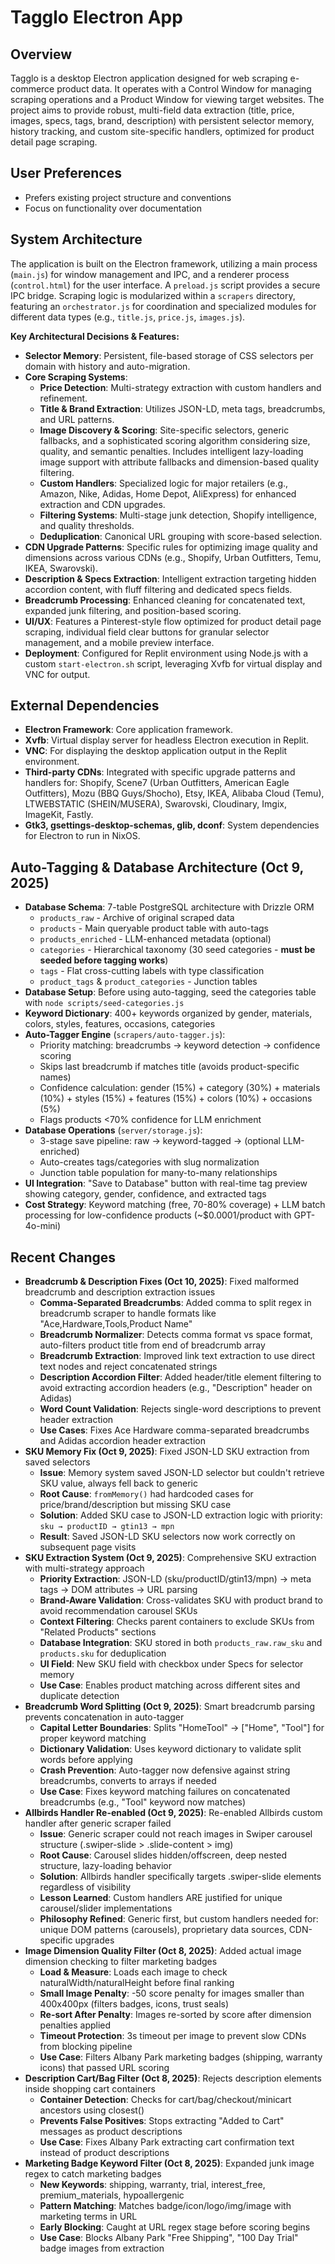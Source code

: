 # Tagglo Electron App

## Overview
Tagglo is a desktop Electron application designed for web scraping e-commerce product data. It operates with a Control Window for managing scraping operations and a Product Window for viewing target websites. The project aims to provide robust, multi-field data extraction (title, price, images, specs, tags, brand, description) with persistent selector memory, history tracking, and custom site-specific handlers, optimized for product detail page scraping.

## User Preferences
- Prefers existing project structure and conventions
- Focus on functionality over documentation

## System Architecture
The application is built on the Electron framework, utilizing a main process (`main.js`) for window management and IPC, and a renderer process (`control.html`) for the user interface. A `preload.js` script provides a secure IPC bridge. Scraping logic is modularized within a `scrapers` directory, featuring an `orchestrator.js` for coordination and specialized modules for different data types (e.g., `title.js`, `price.js`, `images.js`).

**Key Architectural Decisions & Features:**
- **Selector Memory**: Persistent, file-based storage of CSS selectors per domain with history and auto-migration.
- **Core Scraping Systems**:
    - **Price Detection**: Multi-strategy extraction with custom handlers and refinement.
    - **Title & Brand Extraction**: Utilizes JSON-LD, meta tags, breadcrumbs, and URL patterns.
    - **Image Discovery & Scoring**: Site-specific selectors, generic fallbacks, and a sophisticated scoring algorithm considering size, quality, and semantic penalties. Includes intelligent lazy-loading image support with attribute fallbacks and dimension-based quality filtering.
    - **Custom Handlers**: Specialized logic for major retailers (e.g., Amazon, Nike, Adidas, Home Depot, AliExpress) for enhanced extraction and CDN upgrades.
    - **Filtering Systems**: Multi-stage junk detection, Shopify intelligence, and quality thresholds.
    - **Deduplication**: Canonical URL grouping with score-based selection.
- **CDN Upgrade Patterns**: Specific rules for optimizing image quality and dimensions across various CDNs (e.g., Shopify, Urban Outfitters, Temu, IKEA, Swarovski).
- **Description & Specs Extraction**: Intelligent extraction targeting hidden accordion content, with fluff filtering and dedicated specs fields.
- **Breadcrumb Processing**: Enhanced cleaning for concatenated text, expanded junk filtering, and position-based scoring.
- **UI/UX**: Features a Pinterest-style flow optimized for product detail page scraping, individual field clear buttons for granular selector management, and a mobile preview interface.
- **Deployment**: Configured for Replit environment using Node.js with a custom `start-electron.sh` script, leveraging Xvfb for virtual display and VNC for output.

## External Dependencies
- **Electron Framework**: Core application framework.
- **Xvfb**: Virtual display server for headless Electron execution in Replit.
- **VNC**: For displaying the desktop application output in the Replit environment.
- **Third-party CDNs**: Integrated with specific upgrade patterns and handlers for: Shopify, Scene7 (Urban Outfitters, American Eagle Outfitters), Mozu (BBQ Guys/Shocho), Etsy, IKEA, Alibaba Cloud (Temu), LTWEBSTATIC (SHEIN/MUSERA), Swarovski, Cloudinary, Imgix, ImageKit, Fastly.
- **Gtk3, gsettings-desktop-schemas, glib, dconf**: System dependencies for Electron to run in NixOS.

## Auto-Tagging & Database Architecture (Oct 9, 2025)
- **Database Schema**: 7-table PostgreSQL architecture with Drizzle ORM
  - `products_raw` - Archive of original scraped data
  - `products` - Main queryable product table with auto-tags
  - `products_enriched` - LLM-enhanced metadata (optional)
  - `categories` - Hierarchical taxonomy (30 seed categories - **must be seeded before tagging works**)
  - `tags` - Flat cross-cutting labels with type classification
  - `product_tags` & `product_categories` - Junction tables
- **Database Setup**: Before using auto-tagging, seed the categories table with `node scripts/seed-categories.js`
- **Keyword Dictionary**: 400+ keywords organized by gender, materials, colors, styles, features, occasions, categories
- **Auto-Tagger Engine** (`scrapers/auto-tagger.js`):
  - Priority matching: breadcrumbs → keyword detection → confidence scoring
  - Skips last breadcrumb if matches title (avoids product-specific names)
  - Confidence calculation: gender (15%) + category (30%) + materials (10%) + styles (15%) + features (15%) + colors (10%) + occasions (5%)
  - Flags products <70% confidence for LLM enrichment
- **Database Operations** (`server/storage.js`):
  - 3-stage save pipeline: raw → keyword-tagged → (optional LLM-enriched)
  - Auto-creates tags/categories with slug normalization
  - Junction table population for many-to-many relationships
- **UI Integration**: "Save to Database" button with real-time tag preview showing category, gender, confidence, and extracted tags
- **Cost Strategy**: Keyword matching (free, 70-80% coverage) + LLM batch processing for low-confidence products (~$0.0001/product with GPT-4o-mini)

## Recent Changes
- **Breadcrumb & Description Fixes (Oct 10, 2025)**: Fixed malformed breadcrumb and description extraction issues
  - **Comma-Separated Breadcrumbs**: Added comma to split regex in breadcrumb scraper to handle formats like "Ace,Hardware,Tools,Product Name"
  - **Breadcrumb Normalizer**: Detects comma format vs space format, auto-filters product title from end of breadcrumb array
  - **Breadcrumb Extraction**: Improved link text extraction to use direct text nodes and reject concatenated strings
  - **Description Accordion Filter**: Added header/title element filtering to avoid extracting accordion headers (e.g., "Description" header on Adidas)
  - **Word Count Validation**: Rejects single-word descriptions to prevent header extraction
  - **Use Cases**: Fixes Ace Hardware comma-separated breadcrumbs and Adidas accordion header extraction
- **SKU Memory Fix (Oct 9, 2025)**: Fixed JSON-LD SKU extraction from saved selectors
  - **Issue**: Memory system saved JSON-LD selector but couldn't retrieve SKU value, always fell back to generic
  - **Root Cause**: `fromMemory()` had hardcoded cases for price/brand/description but missing SKU case
  - **Solution**: Added SKU case to JSON-LD extraction logic with priority: `sku → productID → gtin13 → mpn`
  - **Result**: Saved JSON-LD SKU selectors now work correctly on subsequent page visits
- **SKU Extraction System (Oct 9, 2025)**: Comprehensive SKU extraction with multi-strategy approach
  - **Priority Extraction**: JSON-LD (sku/productID/gtin13/mpn) → meta tags → DOM attributes → URL parsing
  - **Brand-Aware Validation**: Cross-validates SKU with product brand to avoid recommendation carousel SKUs
  - **Context Filtering**: Checks parent containers to exclude SKUs from "Related Products" sections
  - **Database Integration**: SKU stored in both `products_raw.raw_sku` and `products.sku` for deduplication
  - **UI Field**: New SKU field with checkbox under Specs for selector memory
  - **Use Case**: Enables product matching across different sites and duplicate detection
- **Breadcrumb Word Splitting (Oct 9, 2025)**: Smart breadcrumb parsing prevents concatenation in auto-tagger
  - **Capital Letter Boundaries**: Splits "HomeTool" → ["Home", "Tool"] for proper keyword matching
  - **Dictionary Validation**: Uses keyword dictionary to validate split words before applying
  - **Crash Prevention**: Auto-tagger now defensive against string breadcrumbs, converts to arrays if needed
  - **Use Case**: Fixes keyword matching failures on concatenated breadcrumbs (e.g., "Tool" keyword now matches)
- **Allbirds Handler Re-enabled (Oct 9, 2025)**: Re-enabled Allbirds custom handler after generic scraper failed
  - **Issue**: Generic scraper could not reach images in Swiper carousel structure (.swiper-slide > .slide-content > img)
  - **Root Cause**: Carousel slides hidden/offscreen, deep nested structure, lazy-loading behavior
  - **Solution**: Allbirds handler specifically targets .swiper-slide elements regardless of visibility
  - **Lesson Learned**: Custom handlers ARE justified for unique carousel/slider implementations
  - **Philosophy Refined**: Generic first, but custom handlers needed for: unique DOM patterns (carousels), proprietary data sources, CDN-specific upgrades
- **Image Dimension Quality Filter (Oct 8, 2025)**: Added actual image dimension checking to filter marketing badges
  - **Load & Measure**: Loads each image to check naturalWidth/naturalHeight before final ranking
  - **Small Image Penalty**: -50 score penalty for images smaller than 400x400px (filters badges, icons, trust seals)
  - **Re-sort After Penalty**: Images re-sorted by score after dimension penalties applied
  - **Timeout Protection**: 3s timeout per image to prevent slow CDNs from blocking pipeline
  - **Use Case**: Filters Albany Park marketing badges (shipping, warranty icons) that passed URL scoring
- **Description Cart/Bag Filter (Oct 8, 2025)**: Rejects description elements inside shopping cart containers
  - **Container Detection**: Checks for cart/bag/checkout/minicart ancestors using closest()
  - **Prevents False Positives**: Stops extracting "Added to Cart" messages as product descriptions
  - **Use Case**: Fixes Albany Park extracting cart confirmation text instead of product descriptions
- **Marketing Badge Keyword Filter (Oct 8, 2025)**: Expanded junk image regex to catch marketing badges
  - **New Keywords**: shipping, warranty, trial, interest_free, premium_materials, hypoallergenic
  - **Pattern Matching**: Matches badge/icon/logo/img/image with marketing terms in URL
  - **Early Blocking**: Caught at URL regex stage before scoring begins
  - **Use Case**: Blocks Albany Park "Free Shipping", "100 Day Trial" badge images from extraction